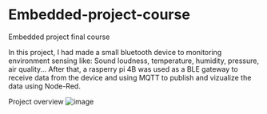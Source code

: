 # Embedded-project-course
Embedded project final course


In this project, I had made a small bluetooth device to monitoring environment sensing like: Sound loudness, temperature, humidity, pressure, air quality...
After that, a rasperry pi 4B was used as a BLE gateway to receive data from the device and using MQTT to publish and vizualize the data using Node-Red.

Project overview
![image](https://user-images.githubusercontent.com/63698805/203825455-a8bed558-0973-4766-89e2-432b2fd8693c.png)

